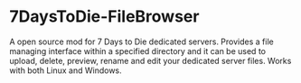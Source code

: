 # 7DaysToDie-FileBrowser
A open source mod for 7 Days to Die dedicated servers. Provides a file managing interface within a specified directory and it can be used to upload, delete, preview, rename and edit your dedicated server files. Works with both Linux and Windows.
